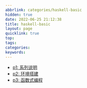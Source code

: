 ```yaml
---
abbrlink: categories/haskell-basic
hidden: true
date: 2022-06-25 21:12:38
title: haskell-basic
layout: page
quicklink: true
top:
tags:
categories:
keywords:
---
```

- [p1: 系列说明](/posts/haskell-basic/p1)
- [p2: 环境搭建](/posts/haskell-basic/p2)
- [p3: 函数式编程](/posts/haskell-basic/p3)